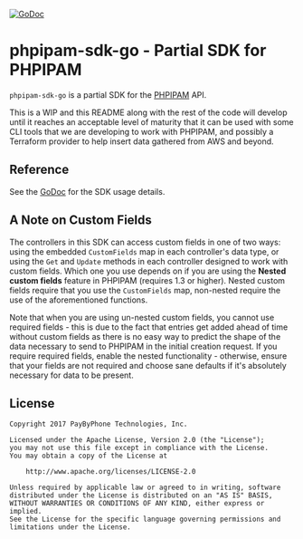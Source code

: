 [![GoDoc](https://godoc.org/github.com/Ouest-France/phpipam-sdk-go?status.svg)](https://godoc.org/github.com/Ouest-France/phpipam-sdk-go)

# phpipam-sdk-go - Partial SDK for PHPIPAM

`phpipam-sdk-go` is a partial SDK for the [PHPIPAM][1] API.

[1]: https://phpipam.net/api/api_documentation/

This is a WIP and this README along with the rest of the code will develop until
it reaches an acceptable level of maturity that it can be used with some CLI
tools that we are developing to work with PHPIPAM, and possibly a Terraform
provider to help insert data gathered from AWS and beyond.

## Reference

See the [GoDoc][2] for the SDK usage details.

[2]: https://godoc.org/github.com/Ouest-France/phpipam-sdk-go

## A Note on Custom Fields

The controllers in this SDK can access custom fields in one of two ways: using
the embedded `CustomFields` map in each controller's data type, or using the
`Get` and `Update` methods in each controller designed to work with custom
fields. Which one you use depends on if you are using the **Nested custom
fields** feature in PHPIPAM (requires 1.3 or higher). Nested custom fields
require that you use the `CustomFields` map, non-nested require the use of the
aforementioned functions.

Note that when you are using un-nested custom fields, you cannot use required
fields - this is due to the fact that entries get added ahead of time without
custom fields as there is no easy way to predict the shape of the data necessary
to send to PHPIPAM in the initial creation request. If you require required
fields, enable the nested functionality - otherwise, ensure that your fields are
not required and choose sane defaults if it's absolutely necessary for data to
be present.


## License

```
Copyright 2017 PayByPhone Technologies, Inc.

Licensed under the Apache License, Version 2.0 (the "License");
you may not use this file except in compliance with the License.
You may obtain a copy of the License at

    http://www.apache.org/licenses/LICENSE-2.0

Unless required by applicable law or agreed to in writing, software
distributed under the License is distributed on an "AS IS" BASIS,
WITHOUT WARRANTIES OR CONDITIONS OF ANY KIND, either express or implied.
See the License for the specific language governing permissions and
limitations under the License.
```

